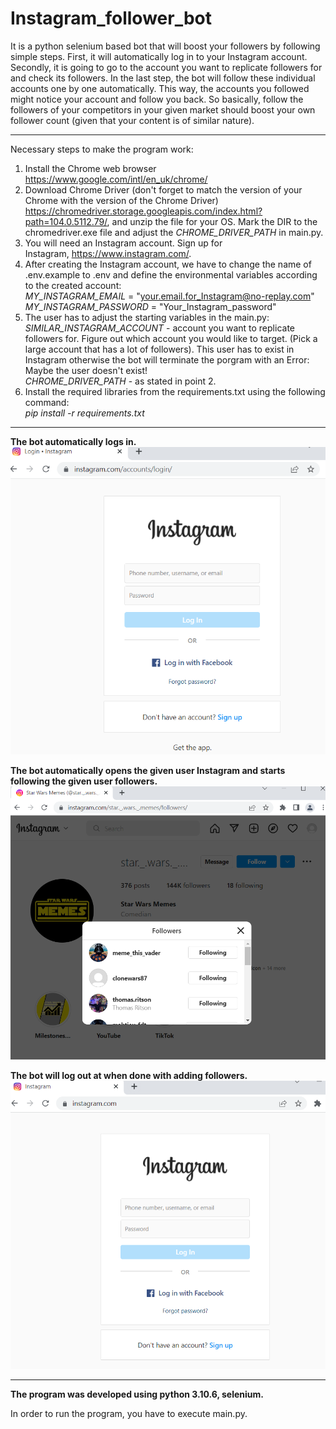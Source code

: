 # Instagram_follower_bot

It is a python selenium based bot that will boost your followers by following simple steps.
First, it will automatically log in to your Instagram account. Secondly, it is going to go to the account you want to replicate followers for and check its followers. In the last step, the bot will follow these individual accounts one by one automatically.
This way, the accounts you followed might notice your account and follow you back. 
So basically, follow the followers of your competitors in your given market should boost your own follower count (given that your content is of similar nature).</br>

---

Necessary steps to make the program work:</br>
1. Install the Chrome web browser https://www.google.com/intl/en_uk/chrome/ </br>
2. Download Chrome Driver (don't forget to match the version of your Chrome with the version of the Chrome Driver) https://chromedriver.storage.googleapis.com/index.html?path=104.0.5112.79/, and unzip the file for your OS.
Mark the DIR to the chromedriver.exe file and adjust the *CHROME_DRIVER_PATH* in main.py. </br>
3. You will need an Instagram  account. Sign up for Instagram, https://www.instagram.com/. </br>
4. After creating the Instagram  account, we have to change the name of .env.example to .env and define the environmental variables according to the created account:</br>
*MY_INSTAGRAM_EMAIL* = "your.email.for_Instagram@no-replay.com"</br>
*MY_INSTAGRAM_PASSWORD* = "Your_Instagram_password"</br>
5. The user has to adjust the starting variables in the main.py:</br>
*SIMILAR_INSTAGRAM_ACCOUNT* - account you want to replicate followers for. Figure out which account you would like to target. (Pick a large account that has a lot of followers). This user has to exist in Instagram otherwise the bot will terminate the porgram with an Error: Maybe the user doesn't exist!</br>
*CHROME_DRIVER_PATH* - as stated in point 2.</br>
6. Install the required libraries from the requirements.txt using the following command: </br>
*pip install -r requirements.txt*</br>

---

**The bot automatically logs in.**</br>
![Screenshot](docs/img/01_automatically_logs_in_to_instagram.png)</br>

**The bot automatically opens the given user Instagram and starts following the given user followers.**</br>
![Screenshot](docs/img/02_after_log_in_opens_users_followers_and_start_follwoing_them.png)</br>

**The bot will log out at when done with adding followers.**</br>
![Screenshot](docs/img/03_logs_out_after_finishing_with_following_users.png)</br>

---

**The program was developed using python 3.10.6, selenium.**


In order to run the program, you have to execute main.py.

